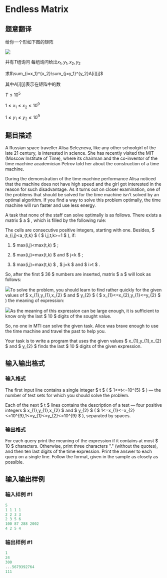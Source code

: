 # Endless Matrix

## 题意翻译

给你一个形如下图的矩阵

![](https://cdn.luogu.org/upload/vjudge_pic/CF249E/db70d71da432099ee5c0691f8311f2105a4c00eb.png)

并有$T$组询问 每组询问给出$x_1,y_1,x_2,y_2$

求$\sum_{i=x_1}^{x_2}\sum_{j=y_1}^{y_2}A[i][j]$

其中$A[i][j]$表示在矩阵中的数

$T\leq 10^5$

$1\leq x_1 \leq x_2 \leq 10^9$

$1\leq y_1 \leq y_2 \leq 10^9$

## 题目描述

A Russian space traveller Alisa Selezneva, like any other schoolgirl of the late 21 century, is interested in science. She has recently visited the MIT (Moscow Institute of Time), where its chairman and the co-inventor of the time machine academician Petrov told her about the construction of a time machine.

During the demonstration of the time machine performance Alisa noticed that the machine does not have high speed and the girl got interested in the reason for such disadvantage. As it turns out on closer examination, one of the problems that should be solved for the time machine isn't solved by an optimal algorithm. If you find a way to solve this problem optimally, the time machine will run faster and use less energy.

A task that none of the staff can solve optimally is as follows. There exists a matrix $ a $ , which is filled by the following rule:

The cells are consecutive positive integers, starting with one. Besides, $ a_{i,j}&lt;a_{t,k} $ ( $ i,j,t,k>=1 $ ), if:

1. $ max(i,j)&lt;max(t,k) $ ;

2. $ max(i,j)=max(t,k) $ and $ j&lt;k $ ;

3. $ max(i,j)=max(t,k) $ , $ j=k $ and $ i&gt;t $ .

So, after the first $ 36 $ numbers are inserted, matrix $ a $ will look as follows:

![](https://cdn.luogu.com.cn/upload/vjudge_pic/CF249E/db70d71da432099ee5c0691f8311f2105a4c00eb.png)To solve the problem, you should learn to find rather quickly for the given values of $ x_{1},y_{1},x_{2} $ and $ y_{2} $ ( $ x_{1}<=x_{2},y_{1}<=y_{2} $ ) the meaning of expression:

![](https://cdn.luogu.com.cn/upload/vjudge_pic/CF249E/dedf88341ac4206f3e0349d9d8443767ae3040af.png)As the meaning of this expression can be large enough, it is sufficient to know only the last $ 10 $ digits of the sought value.

So, no one in MTI can solve the given task. Alice was brave enough to use the time machine and travel the past to help you.

Your task is to write a program that uses the given values $ x_{1},y_{1},x_{2} $ and $ y_{2} $ finds the last $ 10 $ digits of the given expression.

## 输入输出格式

### 输入格式

The first input line contains a single integer $ t $ ( $ 1<=t<=10^{5} $ ) — the number of test sets for which you should solve the problem.

Each of the next $ t $ lines contains the description of a test — four positive integers $ x_{1},y_{1},x_{2} $ and $ y_{2} $ ( $ 1<=x_{1}<=x_{2}<=10^{9},1<=y_{1}<=y_{2}<=10^{9} $ ), separated by spaces.

### 输出格式

For each query print the meaning of the expression if it contains at most $ 10 $ characters. Otherwise, print three characters "." (without the quotes), and then ten last digits of the time expression. Print the answer to each query on a single line. Follow the format, given in the sample as closely as possible.

## 输入输出样例

### 输入样例 #1

```cpp
5
1 1 1 1
2 2 3 3
2 3 5 6
100 87 288 2002
4 2 5 4

```
### 输出样例 #1

```cpp
1
24
300
...5679392764
111

```
